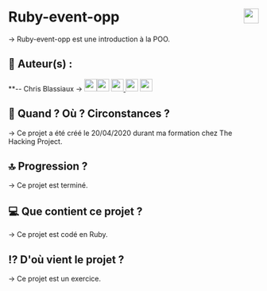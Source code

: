 # Ruby-event-opp <img src="https://raw.githubusercontent.com/matiassingers/awesome-readme/master/icon.png" width="30px" style="float: right">


→ Ruby-event-opp est une introduction à la POO.

## 👤  Auteur(s) : 

**-- Chris Blassiaux → 
[<img src="http://pngimg.com/uploads/github/github_PNG40.png" width="25" >](https://github.com/ChrisBlassiaux )[<img src="https://user-images.githubusercontent.com/59894954/79057092-9281bc00-7c5d-11ea-9392-783b52f9dae4.png" width="25" >](https://chrisb.fr/)  [<img src="https://www.crossfitchelles.com/wp-content/uploads/2019/03/linkedin-icon-logo-png-transparent.png" width="25" >  ](https://www.linkedin.com/in/christopher-blassiaux-802891198/)  [<img src="https://upload.wikimedia.org/wikipedia/commons/4/45/New_Logo_Gmail.svg" width="25" >](chrisblassiaux@gmail.com)   [<img src="https://www.toomed.com/blog/wp-content/uploads/2018/09/new-instagram-logo-png-transparent.png" width="25" > ](https://www.instagram.com/chris.blassiaux/) 

## :calendar:  Quand ? Où ? Circonstances ?

→ Ce projet a été créé le 20/04/2020 durant ma formation chez The Hacking Project.

## :top:  Progression ?

→ Ce projet est terminé. 

## :computer:  Que contient ce projet ?

→ Ce projet est codé en Ruby.

## :interrobang:  D'où vient le projet ?

→ Ce projet est un exercice.